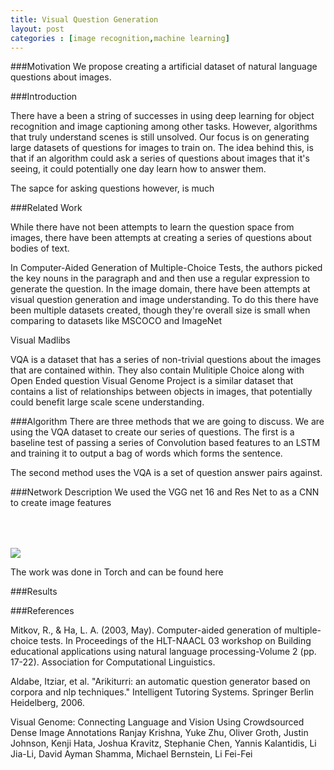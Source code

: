 ```yaml
---
title: Visual Question Generation
layout: post
categories : [image recognition,machine learning]
---
```



###Motivation
We propose creating a artificial dataset of natural language questions about images. 

###Introduction

There have a been a string of successes in using deep learning for object recognition and image captioning among other tasks.
However, algorithms that truly understand scenes is still unsolved. Our focus is on generating large datasets of questions for images to train on. The idea behind this, is that if an algorithm could ask a series of questions about images that it's seeing, it could potentially one day learn how to answer them.

The sapce for asking questions however, is much

###Related Work

While there have not been attempts to learn the question space from images, there have been attempts at creating a series of questions about bodies of text.

In Computer-Aided Generation of Multiple-Choice Tests, the authors picked the key nouns in the paragraph and and then use a regular expression to generate the question. 
In the image domain, there have been attempts at visual question generation and image understanding. To do this there have been multiple datasets created, though they're overall size is small when comparing to datasets like MSCOCO and ImageNet

Visual Madlibs 

VQA is a dataset that has a series of non-trivial questions about the images that are contained within. They also contain Mulitiple Choice along with Open Ended question
Visual Genome Project is a similar dataset that contains a list of relationships between objects in images, that potentially could benefit large scale scene understanding.


###Algorithm
There are three methods that we are going to discuss. We are using the VQA dataset to create our series of questions. The first is a baseline test of passing a series of Convolution based features to an LSTM and training it to output a bag of words which forms the sentence.

The second method uses the  VQA is a set of question answer pairs against. 

###Network Description
We used the VGG net 16 and Res Net to as a CNN to create image features

<img src='{{site.url}}/assets/{{page.date| date: "%Y-%m-%d" }}/network.png' style="margin-top:50px"/>


The work was done in Torch and can be found here


###Results

###References

Mitkov, R., & Ha, L. A. (2003, May). Computer-aided generation of multiple-choice tests. In Proceedings of the HLT-NAACL 03 workshop on Building educational applications using natural language processing-Volume 2 (pp. 17-22). Association for Computational Linguistics.

Aldabe, Itziar, et al. "Arikiturri: an automatic question generator based on corpora and nlp techniques." Intelligent Tutoring Systems. Springer Berlin Heidelberg, 2006.

Visual Genome: Connecting Language and Vision Using Crowdsourced Dense Image Annotations
Ranjay Krishna, Yuke Zhu, Oliver Groth, Justin Johnson, Kenji Hata, Joshua Kravitz, Stephanie Chen, Yannis Kalantidis, Li Jia-Li, David Ayman Shamma, Michael Bernstein, Li Fei-Fei

